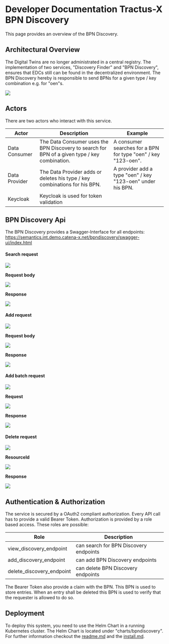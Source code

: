 # Developer Documentation Tractus-X BPN Discovery

This page provides an overview of the BPN Discovery.

## Architectural Overview
The Digital Twins are no longer administrated in a central registry. The implementation of two services, "Discovery Finder" and "BPN
Discovery", ensures that EDCs still can be found in the decentralized environment.
The BPN Discovery hereby is responsible to send BPNs for a given type / key combination e.g. for "oen"s.

![](media/OverallConcept.png)

## Actors
There are two actors who interact with this service.

| Actor         | Description                                                                                   | Example                                                       |
|---------------|-----------------------------------------------------------------------------------------------|---------------------------------------------------------------|
| Data Consumer | The Data Consumer uses the BPN Discovery to search for BPN of a given type / key combination. | A consumer searches for a BPN for type "oen" / key "123-oen". |
| Data Provider | The Data Provider adds or deletes his type / key combinations for his BPN.                    | A provider add a type "oen" / key "123-oen" under his BPN.    |
| Keycloak      | Keycloak is used for token validation                                                         |                                                               |

## BPN Discovery Api
The BPN Discovery provides a Swagger-Interface for all endpoints: https://semantics.int.demo.catena-x.net/bpndiscovery/swagger-ui/index.html

#### Search request
![](media/Search_BPN.PNG)

**Request body**

![](media/Search_Request_BPn.PNG)

**Response**

![](media/Response_Search_BPN.PNG)

#### Add request
![](media/Add_BPN.PNG)

**Request body**

![](media/Add_Request_BPN.PNG)

**Response**

![](media/Respnse_add_BPN.PNG)
#### Add batch request
![](media/Add_Batch_BPN.PNG)

**Request**

![](media/add_batch_request.PNG)

**Response**

![](media/add_batch_response_BPN.PNG)

#### Delete request
![](media/Delete_BPN.PNG)

**ResourceId**

![](media/resourceID_BPN.PNG)

**Response**

![](media/Delete_Response_BPN.PNG)

## Authentication & Authorization
The service is secured by a OAuth2 compliant authorization. Every API call has to provide a
valid Bearer Token. Authorization is provided by a role based access. These roles are possible:

| Role                      | Description                            |
|---------------------------|----------------------------------------|
| view_discovery_endpoint   | can search for BPN Discovery endpoints |
| add_discovery_endpoint    | can add BPN Discovery endpoints        |
| delete_discovery_endpoint | can delete BPN Discovery endpoints     |

The Bearer Token also provide a claim with the BPN. This BPN is used to store entries. 
When an entry shall be deleted this BPN is used to verify that the requester is allowed to do so.

## Deployment
To deploy this system, you need to use the Helm Chart in a running
Kubernetes cluster. The Helm Chart is located under "charts/bpndiscovery". For further information checkout 
the [readme.md](https://github.com/eclipse-tractusx/sldt-bpn-discovery/blob/main/README.md) and the [install.md](INSTALL.md). 
